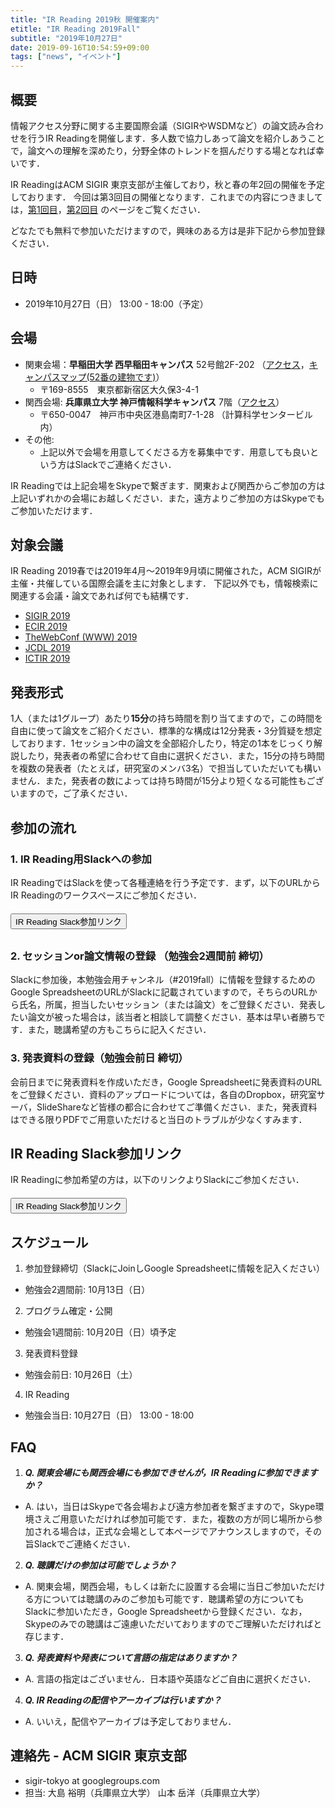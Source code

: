 ```yaml
---
title: "IR Reading 2019秋 開催案内"
etitle: "IR Reading 2019Fall"
subtitle: "2019年10月27日"
date: 2019-09-16T10:54:59+09:00
tags: ["news", "イベント"]
---
```


## 概要
情報アクセス分野に関する主要国際会議（SIGIRやWSDMなど）の論文読み合わせを行うIR Readingを開催します．多人数で協力しあって論文を紹介しあうことで，論文への理解を深めたり，分野全体のトレンドを掴んだりする場となれば幸いです．

IR ReadingはACM SIGIR 東京支部が主催しており，秋と春の年2回の開催を予定しております．
今回は第3回目の開催となります．これまでの内容につきましては，[第1回目](http://sigir.jp/post/irreading_2018fall/)，[第2回目](http://sigir.jp/post/irreading_2019spring/)
のページをご覧ください．

どなたでも無料で参加いただけますので，興味のある方は是非下記から参加登録ください．


## 日時
- 2019年10月27日（日） 13:00 - 18:00（予定）


## 会場
- 関東会場：<strong>早稲田大学 西早稲田キャンパス</strong> 52号館2F-202 （[アクセス](https://www.waseda.jp/top/access/nishiwaseda-campus)，[キャンパスマップ(52番の建物です)](https://www.waseda.jp/top/assets/uploads/2016/10/20161020nishiwaseda_campus_map.pdf)）
  - 〒169-8555　東京都新宿区大久保3-4-1
- 関西会場: <strong>兵庫県立大学 神戸情報科学キャンパス</strong> 7階（[アクセス](http://www.u-hyogo.ac.jp/campuslife/access/campus06.html)）
  - 〒650-0047　神戸市中央区港島南町7-1-28 （計算科学センタービル内）
- その他:
  - 上記以外で会場を用意してくださる方を募集中です．用意しても良いという方はSlackでご連絡ください．

IR Readingでは上記会場をSkypeで繋ぎます．関東および関西からご参加の方は上記いずれかの会場にお越しください．また，遠方よりご参加の方はSkypeでもご参加いただけます．

## 対象会議
IR Reading 2019春では2019年4月〜2019年9月頃に開催された，ACM SIGIRが主催・共催している国際会議を主に対象とします．
下記以外でも，情報検索に関連する会議・論文であれば何でも結構です．

 - [SIGIR 2019](http://sigir.org/sigir2019/)
 - [ECIR 2019](http://www.ecir2019.org/) <!-- april 14 -->
 - [TheWebConf (WWW) 2019](https://www2019.thewebconf.org/) <!-- may 13 -->
 - [JCDL 2019](https://2019.jcdl.org/) <!-- june 2 -->
 - [ICTIR 2019](http://www.ictir2019.org/) <!-- oct 2 -->

## 発表形式
1人（または1グループ）あたり**15分**の持ち時間を割り当てますので，この時間を自由に使って論文をご紹介ください．標準的な構成は12分発表・3分質疑を想定しております．1セッション中の論文を全部紹介したり，特定の1本をじっくり解説したり，発表者の希望に合わせて自由に選択ください．また，15分の持ち時間を複数の発表者（たとえば，研究室のメンバ3名）で担当していただいても構いません．また，発表者の数によっては持ち時間が15分より短くなる可能性もございますので，ご了承ください．

## 参加の流れ

### 1. IR Reading用Slackへの参加
IR ReadingではSlackを使って各種連絡を行う予定です．まず，以下のURLからIR Readingのワークスペースにご参加ください．

<div class="text-center" style="margin-top:20px; margin-bottom:30px">
<a href="
https://join.slack.com/t/ir-reading/shared_invite/enQtMzgzOTEwNTIyNjQwLTQ1MTE4NTM3ZmFlZmM5YWIyYjRhMGRiNTNmZTM2ZjVmODEwY2YwMzExNWVjZTc5MDQ2NDA5MWQwNTMyZjUyMTY" target="_blank">
<button type="button" class="btn btn-success btn-lg">
IR Reading Slack参加リンク
</button>
</a>
</div>

### 2. セッションor論文情報の登録 （勉強会2週間前 締切）

Slackに参加後，本勉強会用チャンネル（#2019fall）に情報を登録するためのGoogle SpreadsheetのURLがSlackに記載されていますので，そちらのURLから氏名，所属，担当したいセッション（または論文）をご登録ください．発表したい論文が被った場合は，該当者と相談して調整ください．基本は早い者勝ちです．また，聴講希望の方もこちらに記入ください．

### 3. 発表資料の登録（勉強会前日 締切）

会前日までに発表資料を作成いただき，Google Spreadsheetに発表資料のURLをご登録ください．資料のアップロードについては，各自のDropbox，研究室サーバ，SlideShareなど皆様の都合に合わせてご準備ください．また，発表資料はできる限りPDFでご用意いただけると当日のトラブルが少なくすみます．


## IR Reading Slack参加リンク

IR Readingに参加希望の方は，以下のリンクよりSlackにご参加ください．

<div class="text-center" style="margin-top:20px; margin-bottom:20px">
<a href="https://join.slack.com/t/ir-reading/shared_invite/enQtMzgzOTEwNTIyNjQwLWI1NjJjN2I3NTUyMWRhYTQwZDE1NDY5YzhjMzZiYTVlMmE0NDAwZjMyMDdmNTM4ZjcwNDUwYzk2ODQyMmYwNjg" target="_blank">
<button type="button" class="btn btn-success btn-lg">
IR Reading Slack参加リンク
</button>
</a>
</div>



## スケジュール
1. 参加登録締切（SlackにJoinしGoogle Spreadsheetに情報を記入ください）
  - 勉強会2週間前: 10月13日（日）
2. プログラム確定・公開
 - 勉強会1週間前: 10月20日（日）頃予定
3. 発表資料登録
 - 勉強会前日: 10月26日（土）
4. IR Reading
 - 勉強会当日: 10月27日（日） 13:00 - 18:00


## FAQ

1. ***Q. 関東会場にも関西会場にも参加できせんが，IR Readingに参加できますか？***
  - A. はい，当日はSkypeで各会場および遠方参加者を繋ぎますので，Skype環境さえご用意いただければ参加可能です．また，複数の方が同じ場所から参加される場合は，正式な会場として本ページでアナウンスしますので，その旨Slackでご連絡ください．

2. ***Q. 聴講だけの参加は可能でしょうか？***  
 - A. 関東会場，関西会場，もしくは新たに設置する会場に当日ご参加いただける方については聴講のみのご参加も可能です．聴講希望の方についてもSlackに参加いただき，Google Spreadsheetから登録ください．なお，Skypeのみでの聴講はご遠慮いただいておりますのでご理解いただければと存じます．

3. ***Q. 発表資料や発表について言語の指定はありますか？***
 - A. 言語の指定はございません．日本語や英語などご自由に選択ください．

4. ***Q. IR Readingの配信やアーカイブは行いますか？***
 - A. いいえ，配信やアーカイブは予定しておりません．


## 連絡先 - ACM SIGIR 東京支部
   - sigir-tokyo at googlegroups.com
   - 担当: 大島 裕明（兵庫県立大学） 山本 岳洋（兵庫県立大学）
